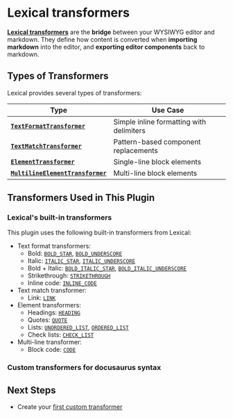 # Lexical transformers

[**Lexical transformers**](https://lexical.dev/docs/packages/lexical-markdown#transformers) are the **bridge** between your WYSIWYG editor and markdown. They define how content is converted when **importing markdown** into the editor, and **exporting editor components** back to markdown.

## Types of Transformers

Lexical provides several types of transformers:

| Type                                                                                                                   | Use Case                                 |
| ---------------------------------------------------------------------------------------------------------------------- | ---------------------------------------- |
| [**`TextFormatTransformer`**](https://lexical.dev/docs/api/modules/lexical_markdown#textformattransformer)             | Simple inline formatting with delimiters |
| [**`TextMatchTransformer`**](https://lexical.dev/docs/api/modules/lexical_markdown#textmatchtransformer)               | Pattern-based component replacements     |
| [**`ElementTransformer`**](https://lexical.dev/docs/api/modules/lexical_markdown#elementtransformer)                   | Single-line block elements               |
| [**`MultilineElementTransformer`**](https://lexical.dev/docs/api/modules/lexical_markdown#multilineelementtransformer) | Multi-line block elements                |

## Transformers Used in This Plugin

### Lexical's built-in transformers

This plugin uses the following built-in transformers from Lexical:

- Text format transformers:
  - Bold: [`BOLD_STAR`](https://github.com/facebook/lexical/blob/main/packages/lexical-markdown/src/MarkdownTransformers.ts#L514), [`BOLD_UNDERSCORE`](https://github.com/facebook/lexical/blob/main/packages/lexical-markdown/src/MarkdownTransformers.ts#L520)
  - Italic: [`ITALIC_STAR`](https://github.com/facebook/lexical/blob/main/packages/lexical-markdown/src/MarkdownTransformers.ts#L533), [`ITALIC_UNDERSCORE`](https://github.com/facebook/lexical/blob/main/packages/lexical-markdown/src/MarkdownTransformers.ts#L539)
  - Bold + Italic: [`BOLD_ITALIC_STAR`](https://github.com/facebook/lexical/blob/main/packages/lexical-markdown/src/MarkdownTransformers.ts#L501), [`BOLD_ITALIC_UNDERSCORE`](https://github.com/facebook/lexical/blob/main/packages/lexical-markdown/src/MarkdownTransformers.ts#L507)
  - Strikethrough: [`STRIKETHROUGH`](https://github.com/facebook/lexical/blob/main/packages/lexical-markdown/src/MarkdownTransformers.ts#L527)
  - Inline code: [`INLINE_CODE`](https://github.com/facebook/lexical/blob/main/packages/lexical-markdown/src/MarkdownTransformers.ts#L489)
- Text match transformer:
  - Link: [`LINK`](https://github.com/facebook/lexical/blob/main/packages/lexical-markdown/src/MarkdownTransformers.ts#L550)
- Element transformers:
  - Headings: [`HEADING`](https://github.com/facebook/lexical/blob/main/packages/lexical-markdown/src/MarkdownTransformers.ts#L321)
  - Quotes: [`QUOTE`](https://github.com/facebook/lexical/blob/main/packages/lexical-markdown/src/MarkdownTransformers.ts#L338)
  - Lists: [`UNORDERED_LIST`](https://github.com/facebook/lexical/blob/main/packages/lexical-markdown/src/MarkdownTransformers.ts#L459), [`ORDERED_LIST`](https://github.com/facebook/lexical/blob/main/packages/lexical-markdown/src/MarkdownTransformers.ts#479)
  - Check lists: [`CHECK_LIST`](https://github.com/facebook/lexical/blob/main/packages/lexical-markdown/src/MarkdownTransformers.ts#L469)
- Multi-line transformer:
  - Block code: [`CODE`](https://github.com/facebook/lexical/blob/main/packages/lexical-markdown/src/MarkdownTransformers.ts#L376)

### Custom transformers for docusaurus syntax

## Next Steps

- Create your [first custom transformer](./transformer-tutorial.mdx)
